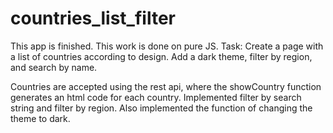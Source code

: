 # countries_list_filter
This app is finished. This work is done on pure JS.
Task: Create a page with a list of countries according to design. Add a dark theme, filter by region, and search by name. 

Countries are accepted using the rest api, where the showCountry function generates an html code for each country.
Implemented filter by search string and filter by region.
Also implemented the function of changing the theme to dark.
